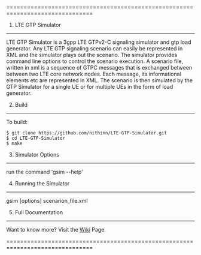 ===============================================================================
1. LTE GTP Simulator
-------------------------------------------------------------------------------
LTE GTP Simulator is a 3gpp LTE GTPv2-C signaling simulator and gtp load generator. Any LTE GTP signaling scenario can easily be represented in XML and the simulator plays out the scenario. The simulator provides command line options to control the scenario execution. A scenario file, written in xml is a sequence of GTPC messages that is exchanged between between two LTE core network nodes. Each message, its informational elements etc are represented in XML. The scenario is then simulated by the GTP Simulator for a single UE or for multiple UEs in the form of load generator.


2. Build
-------------------------------------------------------------------------------
To build:

```
$ git clone https://github.com/nithinn/LTE-GTP-Simulator.git
$ cd LTE-GTP-Simulator
$ make
```


3. Simulator Options
-------------------------------------------------------------------------------
run the command 'gsim --help'


4. Running the Simulator
-------------------------------------------------------------------------------
gsim [options] scenarion_file.xml


5. Full Documentation
-------------------------------------------------------------------------------
Want to know more? Visit the [Wiki](https://github.com/nithinn/LTE-GTP-Simulator/wiki) Page.

===============================================================================
